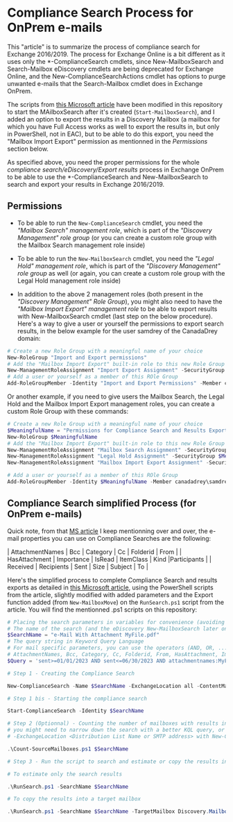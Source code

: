 # Compliance Search Process for OnPrem e-mails


This "article" is to summarize the process of compliance search for Exchange 2016/2019. The process for Exchange Online is a bit different as it uses only the *-ComplianceSearch cmdlets, since New-MailboxSearch and Search-Mailbox eDiscovery cmdlets are being deprecated for Exchange Online, and the New-ComplianceSearchActions cmdlet has options to purge unwanted e-mails that the Search-Mailbox cmdlet does in Exchange OnPrem.

The scripts from [this Microsoft article](https://learn.microsoft.com/en-us/exchange/policy-and-compliance/ediscovery/compliance-search?view=exchserver-2019) have been modified in this repository to start the MAilboxSearch after it's created (```Start-MailboxSearch```), and I added an option to export the results in a Discovery Mailbox (a mailbox for which you have Full Access works as well to export the results in, but only in PowerShell, not in EAC), but to be able to do this export, you need the "Mailbox Import Export" permission as mentionned in the *Permissions* section below.

As specified above, you need the proper permissions for the whole *compliance search/eDiscovery/Export results* process in Exchange OnPrem to be able to use the *-ComplianceSearch and New-MailboxSearch to search and export your results in Exchange 2016/2019.

## Permissions

- To be able to run the ```New-ComplianceSearch``` cmdlet, you need the *"Mailbox Search" management role*, which is part of the *"Discovery Management" role group* (or you can create a custom role group with the Mailbox Search management role inside)

- To be able to run the ```New-MailboxSearch``` cmdlet, you need the *"Legal Hold" management role*, which is part of the *"Discovery Management" role group* as well (or again, you can create a custom role group with the Legal Hold management role inside)

- In addition to the above 2 management roles (both present in the *"Discovery Management" Role Group*), you might also need to have the *"Mailbox Import Export" management role* to be able to export results with New-MailboxSearch cmdlet (last step on the below procedure). Here's a way to give a user or yourself the permissions to export search results, in the below example for the user samdrey of the CanadaDrey domain:

```powershell
# Create a new Role Group with a meaningful name of your choice
New-RoleGroup "Import and Export permissions"
# Add the "Mailbox Import Export" built-in role to this new Role Group
New-ManagementRoleAssignment "Import Export Assignment" -SecurityGroup "Import and Export permissions" -Role "Mailbox Import Export"
# Add a user or yourself as a member of this ROle Group
Add-RoleGroupMember -Identity "Import and Export Permissions" -Member canadadrey\samdrey
```

Or another example, if you need to give users the Mailbox Search, the Legal Hold and the Mailbox Import Export management roles, you can create a custom Role Group with these commands:

```powershell
# Create a new Role Group with a meaningful name of your choice
$MeaningfulName = "Permissions for Compliance Search and Results Export"
New-RoleGroup $MeaningfulName
# Add the "Mailbox Import Export" built-in role to this new Role Group
New-ManagementRoleAssignment "Mailbox Search Assignment" -SecurityGroup $MeaningfulName -Role "Mailbox Search"
New-ManagementRoleAssignment "Legal Hold Assignment" -SecurityGroup $MeaningfulName -Role "Legal Hold"
New-ManagementRoleAssignment "Mailbox Import Export Assignment" -SecurityGroup $MeaningfulName -Role "Mailbox Import Export"

# Add a user or yourself as a member of this ROle Group
Add-RoleGroupMember -Identity $MeaningfulName -Member canadadrey\samdrey
```

## Compliance Search simplified Process (for OnPrem e-mails)

Quick note, from that [MS article](https://learn.microsoft.com/en-us/exchange/policy-and-compliance/ediscovery/compliance-search?view=exchserver-2019) I keep mentionning over and over, the e-mail properties you can use on Compliance Searches are the following:

| AttachmentNames | Bcc | Category | Cc | Folderid | From |
| HasAttachment | Importance | IsRead | ItemClass | Kind |Participants |
| Received | Recipients | Sent | Size | Subject | To |

Here's the simplified process to complete Compliance Search and results exports as detailed in [this Microsoft article](https://learn.microsoft.com/en-us/exchange/policy-and-compliance/ediscovery/compliance-search?view=exchserver-2019), using the PowerShell scripts from the article, slightly modified with added parameters and the Export function added (from ```New-MailboxMove```) on the ```RunSearch.ps1``` script from the article. You will find the mentionned .ps1 scripts on this repository:

```powershell
# Placing the search parameters in variables for convenience (avoiding to writing the same strings several times)
# The name of the search (and the eDiscovery New-MailboxSearch later on)
$SearchName = "e-Mail With Attachment MyFile.pdf"
# The query string in Keyword Query Language
# For mail specific parameters, you can use the operators (AND, OR, ...) as well as the following properties:
# AttachmentNames, Bcc, Category, Cc, Folderid, From, HasAttachment, Importance, IsRead, ItemClass, Kind, Participants, Received, Recipients, Sent, Size, Subject, To
$Query = 'sent>=01/01/2023 AND sent<=06/30/2023 AND attachmentnames:MyFile.pdf'

# Step 1 - Creating the Compliance Search

New-ComplianceSearch -Name $SearchName -ExchangeLocation all -ContentMatchQuery $Query

# Step 1 bis - Starting the compliance search

Start-ComplianceSearch -Identity $SearchName

# Step 2 (Optionnal) - Counting the number of mailboxes with results in these - check you have less than 500 with results, otherwise
# you might need to narrow down the search with a better KQL query, or create groups of mailboxes with Distribution Lists, and use
# -ExchangeLocation <Distribution List Name or SMTP address> with New-ComplianceSearch cmdlet.

.\Count-SourceMailboxes.ps1 $SearchName

# Step 3 - Run the script to search and estimate or copy the results in a Discovery Mailbox (to later export these to a PST file)

# To estimate only the search results

.\RunSearch.ps1 -SearchName $SearchName

# To copy the results into a target mailbox

.\RunSearch.ps1 -SearchName $SearchName -TargetMailbox Discovery.Mailbox01@contoso.ca -CopyResults
```


